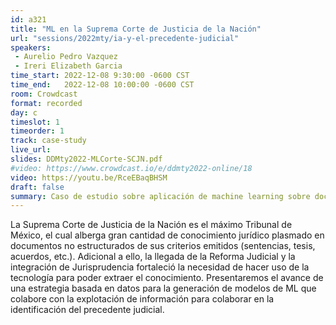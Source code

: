 ```yaml
---
id: a321
title: "ML en la Suprema Corte de Justicia de la Nación"
url: "sessions/2022mty/ia-y-el-precedente-judicial"
speakers:
 - Aurelio Pedro Vazquez
 - Ireri Elizabeth Garcia
time_start: 2022-12-08 9:30:00 -0600 CST
time_end:   2022-12-08 10:00:00 -0600 CST
room: Crowdcast
format: recorded
day: c
timeslot: 1
timeorder: 1
track: case-study 
live_url: 
slides: DDMty2022-MLCorte-SCJN.pdf
#video: https://www.crowdcast.io/e/ddmty2022-online/18
video: https://youtu.be/RceEBaqBHSM
draft: false
summary: Caso de estudio sobre aplicación de machine learning sobre documentos de la Suprema Corte de Justicia de la Nación.
---
```


La Suprema Corte de Justicia de la Nación es el máximo Tribunal de México, el cual alberga gran cantidad de conocimiento jurídico plasmado en documentos no estructurados de sus criterios emitidos (sentencias, tesis, acuerdos, etc.). Adicional a ello, la llegada de la Reforma Judicial y la integración de Jurisprudencia fortaleció la necesidad de hacer uso de la tecnología para poder extraer el conocimiento.  Presentaremos el avance de una estrategia basada en datos para la generación de modelos de ML que colabore con la explotación de información para colaborar en la identificación del precedente judicial.